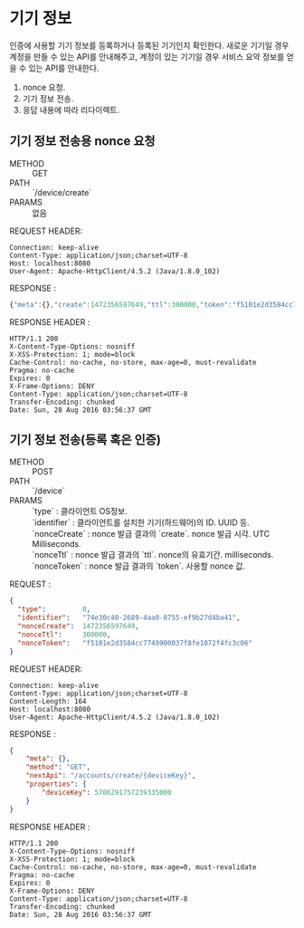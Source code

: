 # 기기 정보

인증에 사용할 기기 정보를 등록하거나 등록된 기기인지 확인한다.
새로운 기기일 경우 계정을 만들 수 있는 API를 안내해주고, 계정이 있는 기기일 경우 서비스 요약 정보를 얻을 수 있는 API를 안내한다.

1. nonce 요청.
2. 기기 정보 전송.
3. 응답 내용에 따라 리다이렉트.

## 기기 정보 전송용 nonce 요청

<dl>
<dt>METHOD</dt>
<dd>GET</dt>
<dt>PATH</dt>
<dd>`/device/create`</dd>
<dt>PARAMS</dt>
<dd>없음</dd>
</dl>

REQUEST HEADER:
```
Connection: keep-alive
Content-Type: application/json;charset=UTF-8
Host: localhost:8080
User-Agent: Apache-HttpClient/4.5.2 (Java/1.8.0_102)
```

RESPONSE :
```javascript
{"meta":{},"create":1472356597649,"ttl":300000,"token":"f5101e2d3584cc7749900037f8fe1072f4fc3c06"}
```

RESPONSE HEADER :
```
HTTP/1.1 200 
X-Content-Type-Options: nosniff
X-XSS-Protection: 1; mode=block
Cache-Control: no-cache, no-store, max-age=0, must-revalidate
Pragma: no-cache
Expires: 0
X-Frame-Options: DENY
Content-Type: application/json;charset=UTF-8
Transfer-Encoding: chunked
Date: Sun, 28 Aug 2016 03:56:37 GMT
```

## 기기 정보 전송(등록 혹은 인증)

<dl>
<dt>METHOD</dt>
<dd>POST</dd>
<dt>PATH</dt>
<dd>`/device`</dd>
<dt>PARAMS</dt>
<dd>`type` : 클라이언트 OS정보.</dd>
<dd>`identifier` : 클라이언트를 설치한 기기(하드웨어)의 ID. UUID 등.</dd>
<dd>`nonceCreate` : nonce 발급 결과의 `create`. nonce 발급 시각. UTC Milliseconds.</dd>
<dd>`nonceTtl` : nonce 발급 결과의 `ttl`. nonce의 유효기간. milliseconds.</dd>
<dd>`nonceToken` : nonce 발급 결과의 `token`. 사용할 nonce 값.</dd>
</dl>

REQUEST :
```json
{
  "type":         0,
  "identifier":   "74e30c40-2689-4aa0-8755-ef9b27d4ba41",
  "nonceCreate":  1472356597649,
  "nonceTtl":     300000,
  "nonceToken":   "f5101e2d3584cc7749900037f8fe1072f4fc3c06"
}
```

REQUEST HEADER:
```
Connection: keep-alive
Content-Type: application/json;charset=UTF-8
Content-Length: 164
Host: localhost:8080
User-Agent: Apache-HttpClient/4.5.2 (Java/1.8.0_102)
```

RESPONSE :
```json
{
    "meta": {},
    "method": "GET",
    "nextApi": "/accounts/create/{deviceKey}",
    "properties": {
        "deviceKey": 5706291757239335000
    }
}
```

RESPONSE HEADER :
```
HTTP/1.1 200 
X-Content-Type-Options: nosniff
X-XSS-Protection: 1; mode=block
Cache-Control: no-cache, no-store, max-age=0, must-revalidate
Pragma: no-cache
Expires: 0
X-Frame-Options: DENY
Content-Type: application/json;charset=UTF-8
Transfer-Encoding: chunked
Date: Sun, 28 Aug 2016 03:56:37 GMT
```